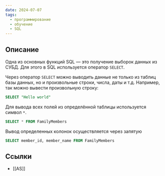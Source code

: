```yaml
---
date: 2024-07-07
tags:
  - программирование
  - обучение
  - SQL
---
```


## Описание
Одна из основных функций SQL — это получение выборок данных из СУБД. Для этого в SQL используется оператор `SELECT`.

Через оператор `SELECT` можно выводить данные не только из таблиц базы данных, но и произвольные строки, числа, даты и т.д. Например, так можно вывести произвольную строку:
```sql
SELECT "Hello world"
```

Для вывода всех полей из определённой таблицы используется символ `*`.
```sql
SELECT * FROM FamilyMembers
```

Вывод определенных колонок осуществляется через запятую
```sql
SELECT member_id, member_name FROM FamilyMembers
```

## Ссылки
- [[AS]]